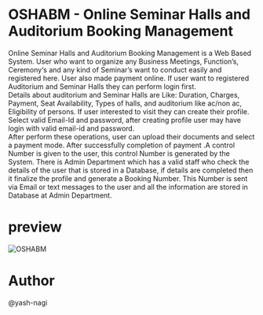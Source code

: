 # OSHABM - Online Seminar Halls and Auditorium Booking Management
Online Seminar Halls and Auditorium Booking Management is a Web Based
System. User who want to organize any Business Meetings, Function’s,
Ceremony‘s and any kind of Seminar’s want to conduct easily and registered
here. User also made payment online. If user want to registered Auditorium and
Seminar Halls they can perform login first. <br>
Details about auditorium and Seminar Halls are Like: Duration, Charges,
Payment, Seat Availability, Types of halls, and auditorium like ac/non ac,
Eligibility of persons. If user interested to visit they can create their profile.
Select valid Email-Id and password, after creating profile user may have login
with valid email-id and password.<br>
After perform these operations, user can upload their documents and select a
payment mode. After successfully completion of payment .A control Number is
given to the user, this control Number is generated by the System. There is
Admin Department which has a valid staff who check the details of the user that
is stored in a Database, if details are completed then it finalize the profile and
generate a Booking Number. This Number is sent via Email or text messages to
the user and all the information are stored in Database at Admin Department.
<br>
# preview
![OSHABM](https://github.com/yash-nagi/OSHABM-Online-Seminar-Halls-And-Auditorium-Booking-Management/assets/121717388/41b72233-e04a-4771-ae4f-69482c89f598)
<br>
# Author
@yash-nagi
